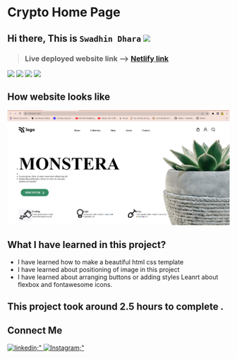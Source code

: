 # Crypto Home Page

## Hi there, This is `Swadhin Dhara` <img src="https://media.giphy.com/media/hvRJCLFzcasrR4ia7z/giphy.gif" width="25px">

> ### **Live deployed website link** --> [Netlify link](plant-landing-home-page.netlify.app)

<span>
<img src="https://img.shields.io/badge/html5%20-%23E34F26.svg?&style=for-the-badge&logo=html5&logoColor=white"/>
<img src="https://img.shields.io/badge/css3%20-%231572B6.svg?&style=for-the-badge&logo=css3&logoColor=white"/>
<img src="https://img.shields.io/badge/git%20-%23404d59.svg?&style=for-the-badge&logo=git&logoColor=white"/>
<img src="https://img.shields.io/badge/github%20-%23121011.svg?&style=for-the-badge&logo=github&logoColor=white"/>
</span>

## How website looks like
<img src ="https://github.com/Swadhindhara/Plant-landing-page-project-6/blob/main/Final%20output.png"/>

## What I have learned in this project?
- I have learned how to make a beautiful html css template
- I have learned about positioning of image in this project
- I have learned about arranging buttons or adding styles
Leanrt about flexbox and fontawesome icons.


## This project took around 2.5 hours to complete .

## Connect Me

  <a href="https://www.linkedin.com/in/swadhin-dhara-3a402a181/" target="_blank">
    <img src=https://img.shields.io/badge/LinkedIn-0077B5?style=for-the-badge&logo=linkedin&logoColor=white alt=linkedin;" />
  </a>
<a href="https://www.instagram.com/dashing_swad/" target="_blank">
    <img src=https://img.shields.io/badge/Instagram-E4405F?style=for-the-badge&logo=instagram&logoColor=white alt=Instagram;" />
  </a>